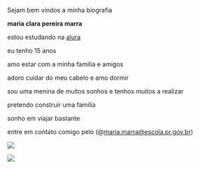 Sejam bem vindos a minha biografia


**maria clara pereira marra**

estou estudando na [alura](https://cursos.alura.com.br/loginForm)

eu tenho 15 anos

amo estar com a minha familia e amigos

adoro cuidar do meu cabelo e amo dormir

sou uma menina de muitos sonhos e tenhos muitos a realizar

pretendo construir uma familia

sonho em viajar bastante

entre em contato comigo pelo (@maria.marra@escola.pr.gov.br)

![](https://media.tenor.com/88WoVphrDsgAAAAM/heart.gif)


![](https://media.tenor.com/SJibqQjVnCUAAAAj/pawsum-playpawsum.gif)
